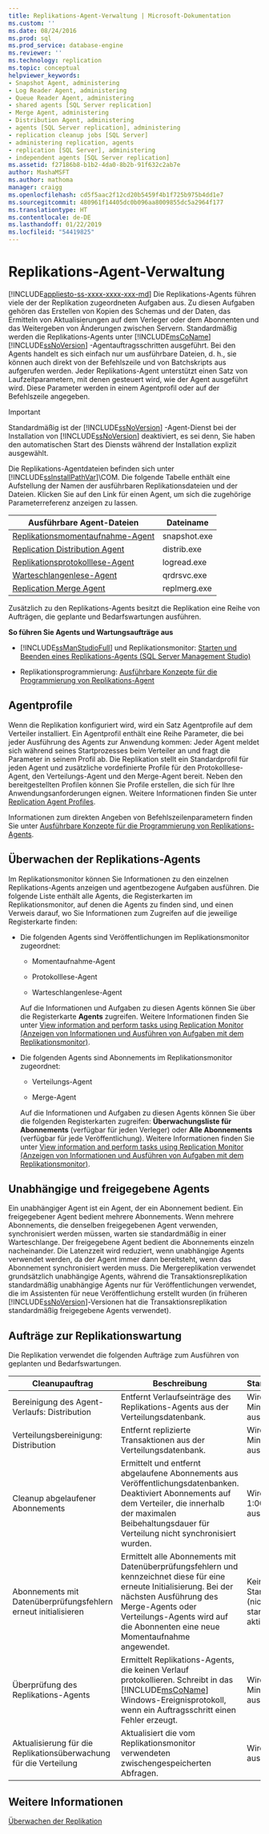 ```yaml
---
title: Replikations-Agent-Verwaltung | Microsoft-Dokumentation
ms.custom: ''
ms.date: 08/24/2016
ms.prod: sql
ms.prod_service: database-engine
ms.reviewer: ''
ms.technology: replication
ms.topic: conceptual
helpviewer_keywords:
- Snapshot Agent, administering
- Log Reader Agent, administering
- Queue Reader Agent, administering
- shared agents [SQL Server replication]
- Merge Agent, administering
- Distribution Agent, administering
- agents [SQL Server replication], administering
- replication cleanup jobs [SQL Server]
- administering replication, agents
- replication [SQL Server], administering
- independent agents [SQL Server replication]
ms.assetid: f27186b8-b1b2-4da0-8b2b-91f632c2ab7e
author: MashaMSFT
ms.author: mathoma
manager: craigg
ms.openlocfilehash: cd5f5aac2f12cd20b5459f4b1f725b975b4dd1e7
ms.sourcegitcommit: 480961f14405dc0b096aa8009855dc5a2964f177
ms.translationtype: HT
ms.contentlocale: de-DE
ms.lasthandoff: 01/22/2019
ms.locfileid: "54419825"
---
```

# <a name="replication-agent-administration"></a>Replikations-Agent-Verwaltung
[!INCLUDE[appliesto-ss-xxxx-xxxx-xxx-md](../../../includes/appliesto-ss-xxxx-xxxx-xxx-md.md)]
  Die Replikations-Agents führen viele der der Replikation zugeordneten Aufgaben aus. Zu diesen Aufgaben gehören das Erstellen von Kopien des Schemas und der Daten, das Ermitteln von Aktualisierungen auf dem Verleger oder dem Abonnenten und das Weitergeben von Änderungen zwischen Servern. Standardmäßig werden die Replikations-Agents unter [!INCLUDE[msCoName](../../../includes/msconame-md.md)] [!INCLUDE[ssNoVersion](../../../includes/ssnoversion-md.md)] -Agentauftragsschritten ausgeführt. Bei den Agents handelt es sich einfach nur um ausführbare Dateien, d. h., sie können auch direkt von der Befehlszeile und von Batchskripts aus aufgerufen werden. Jeder Replikations-Agent unterstützt einen Satz von Laufzeitparametern, mit denen gesteuert wird, wie der Agent ausgeführt wird. Diese Parameter werden in einem Agentprofil oder auf der Befehlszeile angegeben.  
  
> [!IMPORTANT]  
>  Standardmäßig ist der [!INCLUDE[ssNoVersion](../../../includes/ssnoversion-md.md)] -Agent-Dienst bei der Installation von [!INCLUDE[ssNoVersion](../../../includes/ssnoversion-md.md)] deaktiviert, es sei denn, Sie haben den automatischen Start des Diensts während der Installation explizit ausgewählt.  
  
 Die Replikations-Agentdateien befinden sich unter [!INCLUDE[ssInstallPathVar](../../../includes/ssinstallpathvar-md.md)]\COM. Die folgende Tabelle enthält eine Aufstellung der Namen der ausführbaren Replikationsdateien und der Dateien. Klicken Sie auf den Link für einen Agent, um sich die zugehörige Parameterreferenz anzeigen zu lassen.  
  
|Ausführbare Agent-Dateien|Dateiname|  
|----------------------|---------------|  
|[Replikationsmomentaufnahme-Agent](../../../relational-databases/replication/agents/replication-snapshot-agent.md)|snapshot.exe|  
|[Replication Distribution Agent](../../../relational-databases/replication/agents/replication-distribution-agent.md)|distrib.exe|  
|[Replikationsprotokolllese-Agent](../../../relational-databases/replication/agents/replication-log-reader-agent.md)|logread.exe|  
|[Warteschlangenlese-Agent](../../../relational-databases/replication/agents/replication-queue-reader-agent.md)|qrdrsvc.exe|  
|[Replication Merge Agent](../../../relational-databases/replication/agents/replication-merge-agent.md)|replmerg.exe|  
  
 Zusätzlich zu den Replikations-Agents besitzt die Replikation eine Reihe von Aufträgen, die geplante und Bedarfswartungen ausführen.  
  
 **So führen Sie Agents und Wartungsaufträge aus**  
  
-   [!INCLUDE[ssManStudioFull](../../../includes/ssmanstudiofull-md.md)] und Replikationsmonitor: [Starten und Beenden eines Replikations-Agents &#40;SQL Server Management Studio&#41;](../../../relational-databases/replication/agents/start-and-stop-a-replication-agent-sql-server-management-studio.md)  
  
-   Replikationsprogrammierung: [Ausführbare Konzepte für die Programmierung von Replikations-Agent](../../../relational-databases/replication/concepts/replication-agent-executables-concepts.md)  
  
## <a name="agent-profiles"></a>Agentprofile  
 Wenn die Replikation konfiguriert wird, wird ein Satz Agentprofile auf dem Verteiler installiert. Ein Agentprofil enthält eine Reihe Parameter, die bei jeder Ausführung des Agents zur Anwendung kommen: Jeder Agent meldet sich während seines Startprozesses beim Verteiler an und fragt die Parameter in seinem Profil ab. Die Replikation stellt ein Standardprofil für jeden Agent und zusätzliche vordefinierte Profile für den Protokolllese-Agent, den Verteilungs-Agent und den Merge-Agent bereit. Neben den bereitgestellten Profilen können Sie Profile erstellen, die sich für Ihre Anwendungsanforderungen eignen. Weitere Informationen finden Sie unter [Replication Agent Profiles](../../../relational-databases/replication/agents/replication-agent-profiles.md).  
  
 Informationen zum direkten Angeben von Befehlszeilenparametern finden Sie unter [ Ausführbare Konzepte für die Programmierung von Replikations-Agents](../../../relational-databases/replication/concepts/replication-agent-executables-concepts.md).  
  
## <a name="monitoring-replication-agents"></a>Überwachen der Replikations-Agents  
 Im Replikationsmonitor können Sie Informationen zu den einzelnen Replikations-Agents anzeigen und agentbezogene Aufgaben ausführen. Die folgende Liste enthält alle Agents, die Registerkarten im Replikationsmonitor, auf denen die Agents zu finden sind, und einen Verweis darauf, wo Sie Informationen zum Zugreifen auf die jeweilige Registerkarte finden:  
  
-   Die folgenden Agents sind Veröffentlichungen im Replikationsmonitor zugeordnet:  
  
    -   Momentaufnahme-Agent  
  
    -   Protokolllese-Agent  
  
    -   Warteschlangenlese-Agent  
  
     Auf die Informationen und Aufgaben zu diesen Agents können Sie über die Registerkarte **Agents** zugreifen. Weitere Informationen finden Sie unter [View information and perform tasks using Replication Monitor (Anzeigen von Informationen und Ausführen von Aufgaben mit dem Replikationsmonitor)](../../../relational-databases/replication/monitor/view-information-and-perform-tasks-replication-monitor.md).  
  
-   Die folgenden Agents sind Abonnements im Replikationsmonitor zugeordnet:  
  
    -   Verteilungs-Agent  
  
    -   Merge-Agent  
  
     Auf die Informationen und Aufgaben zu diesen Agents können Sie über die folgenden Registerkarten zugreifen: **Überwachungsliste für Abonnements** (verfügbar für jeden Verleger) oder **Alle Abonnements** (verfügbar für jede Veröffentlichung). Weitere Informationen finden Sie unter [View information and perform tasks using Replication Monitor (Anzeigen von Informationen und Ausführen von Aufgaben mit dem Replikationsmonitor)](../../../relational-databases/replication/monitor/view-information-and-perform-tasks-replication-monitor.md).  
  
## <a name="independent-and-shared-agents"></a>Unabhängige und freigegebene Agents  
 Ein unabhängiger Agent ist ein Agent, der ein Abonnement bedient. Ein freigegebener Agent bedient mehrere Abonnements. Wenn mehrere Abonnements, die denselben freigegebenen Agent verwenden, synchronisiert werden müssen, warten sie standardmäßig in einer Warteschlange. Der freigegebene Agent bedient die Abonnements einzeln nacheinander. Die Latenzzeit wird reduziert, wenn unabhängige Agents verwendet werden, da der Agent immer dann bereitsteht, wenn das Abonnement synchronisiert werden muss. Die Mergereplikation verwendet grundsätzlich unabhängige Agents, während die Transaktionsreplikation standardmäßig unabhängige Agents nur für Veröffentlichungen verwendet, die im Assistenten für neue Veröffentlichung erstellt wurden (in früheren [!INCLUDE[ssNoVersion](../../../includes/ssnoversion-md.md)]-Versionen hat die Transaktionsreplikation standardmäßig freigegebene Agents verwendet).  
  
## <a name="replication-maintenance-jobs"></a>Aufträge zur Replikationswartung  
 Die Replikation verwendet die folgenden Aufträge zum Ausführen von geplanten und Bedarfswartungen.  
  
|Cleanupauftrag|Beschreibung|Standardzeitplan|  
|------------------|-----------------|----------------------|  
|Bereinigung des Agent-Verlaufs: Distribution|Entfernt Verlaufseinträge des Replikations-Agents aus der Verteilungsdatenbank.|Wird alle zehn Minuten ausgeführt.|  
|Verteilungsbereinigung: Distribution|Entfernt replizierte Transaktionen aus der Verteilungsdatenbank. |Wird alle zehn Minuten ausgeführt.|  
|Cleanup abgelaufener Abonnements|Ermittelt und entfernt abgelaufene Abonnements aus Veröffentlichungsdatenbanken. Deaktiviert Abonnements auf dem Verteiler, die innerhalb der maximalen Beibehaltungsdauer für Verteilung nicht synchronisiert wurden.|Wird täglich um 1:00 Uhr nachts ausgeführt.| 
|Abonnements mit Datenüberprüfungsfehlern erneut initialisieren|Ermittelt alle Abonnements mit Datenüberprüfungsfehlern und kennzeichnet diese für eine erneute Initialisierung. Bei der nächsten Ausführung des Merge-Agents oder Verteilungs-Agents wird auf die Abonnenten eine neue Momentaufnahme angewendet.|Kein Standardzeitplan (nicht standardmäßig aktiviert).|  
|Überprüfung des Replikations-Agents|Ermittelt Replikations-Agents, die keinen Verlauf protokollieren. Schreibt in das [!INCLUDE[msCoName](../../../includes/msconame-md.md)] Windows-Ereignisprotokoll, wenn ein Auftragsschritt einen Fehler erzeugt.|Wird alle zehn Minuten ausgeführt.|  
|Aktualisierung für die Replikationsüberwachung für die Verteilung|Aktualisiert die vom Replikationsmonitor verwendeten zwischengespeicherten Abfragen.|Wird fortlaufend ausgeführt.|  
  
## <a name="see-also"></a>Weitere Informationen  
 [Überwachen der Replikation](../../../relational-databases/replication/monitor/monitoring-replication.md)  
  
  
